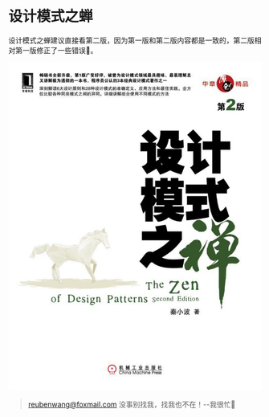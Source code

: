 # 设计模式之蝉
设计模式之蝉建议直接看第二版，因为第一版和第二版内容都是一致的，第二版相对第一版修正了一些错误🙅。

<div align="center">  

<img src="https://github.com/luobotiantang/DesignPatterns/blob/master/img/DesignPatternCicada.jpg"/> 

</div>


> reubenwang@foxmail.com
> 没事别找我，找我也不在！--我很忙🦆